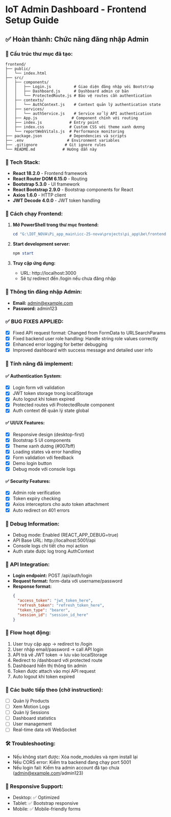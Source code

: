 # IoT Admin Dashboard - Frontend Setup Guide

## ✅ Hoàn thành: Chức năng đăng nhập Admin

### 📁 Cấu trúc thư mục đã tạo:
```
frontend/
├── public/
│   └── index.html
├── src/
│   ├── components/
│   │   ├── Login.js          # Giao diện đăng nhập với Bootstrap
│   │   ├── Dashboard.js      # Dashboard admin cơ bản
│   │   └── ProtectedRoute.js # Bảo vệ routes cần authentication
│   ├── contexts/
│   │   └── AuthContext.js    # Context quản lý authentication state
│   ├── services/
│   │   └── authService.js    # Service xử lý API authentication
│   ├── App.js               # Component chính với routing
│   ├── index.js            # Entry point
│   ├── index.css           # Custom CSS với theme xanh dương
│   └── reportWebVitals.js  # Performance monitoring
├── package.json            # Dependencies và scripts
├── .env                   # Environment variables
├── .gitignore            # Git ignore rules
└── README.md            # Hướng dẫn này
```

### 🔧 Tech Stack:
- **React 18.2.0** - Frontend framework
- **React Router DOM 6.15.0** - Routing
- **Bootstrap 5.3.0** - UI framework
- **React Bootstrap 2.9.0** - Bootstrap components for React
- **Axios 1.6.0** - HTTP client
- **JWT Decode 4.0.0** - JWT token handling

### 🚀 Cách chạy Frontend:

1. **Mở PowerShell trong thư mục frontend:**
   ```powershell
   cd "G:\IOT_NOVA\Pi_app_main\icc-25-nova\projects\pi_app\be\frontend"
   ```

2. **Start development server:**
   ```powershell
   npm start
   ```

3. **Truy cập ứng dụng:**
   - URL: http://localhost:3000
   - Sẽ tự redirect đến /login nếu chưa đăng nhập

### 🔐 Thông tin đăng nhập Admin:
- **Email:** admin@example.com
- **Password:** admin123

### ✅ **BUG FIXES APPLIED:**
- [x] Fixed API request format: Changed from FormData to URLSearchParams
- [x] Fixed backend user role handling: Handle string role values correctly
- [x] Enhanced error logging for better debugging
- [x] Improved dashboard with success message and detailed user info

### 🎨 Tính năng đã implement:

#### ✅ Authentication System:
- [x] Login form với validation
- [x] JWT token storage trong localStorage
- [x] Auto logout khi token expired
- [x] Protected routes với ProtectedRoute component
- [x] Auth context để quản lý state global

#### ✅ UI/UX Features:
- [x] Responsive design (desktop-first)
- [x] Bootstrap 5 UI components
- [x] Theme xanh dương (#007bff)
- [x] Loading states và error handling
- [x] Form validation với feedback
- [x] Demo login button
- [x] Debug mode với console logs

#### ✅ Security Features:
- [x] Admin role verification
- [x] Token expiry checking
- [x] Axios interceptors cho auto token attachment
- [x] Auto redirect on 401 errors

### 🐛 Debug Information:
- Debug mode: Enabled (REACT_APP_DEBUG=true)
- API Base URL: http://localhost:5001/api
- Console logs chi tiết cho mọi action
- Auth state được log trong AuthContext

### 📡 API Integration:
- **Login endpoint:** POST /api/auth/login
- **Request format:** form-data với username/password
- **Response format:** 
  ```json
  {
    "access_token": "jwt_token_here",
    "refresh_token": "refresh_token_here", 
    "token_type": "bearer",
    "session_id": "session_id_here"
  }
  ```

### 🔄 Flow hoạt động:
1. User truy cập app -> redirect to /login
2. User nhập email/password -> call API login
3. API trả về JWT token -> lưu vào localStorage
4. Redirect to /dashboard với protected route
5. Dashboard hiển thị thông tin admin
6. Token được attach vào mọi API request
7. Auto logout khi token expired

### 🎯 Các bước tiếp theo (chờ instruction):
- [ ] Quản lý Products
- [ ] Xem Motion Logs
- [ ] Quản lý Sessions
- [ ] Dashboard statistics
- [ ] User management
- [ ] Real-time data với WebSocket

### 🛠️ Troubleshooting:
- Nếu không start được: Xóa node_modules và npm install lại
- Nếu CORS error: Kiểm tra backend đang chạy port 5001
- Nếu login fail: Kiểm tra admin account đã tạo chưa (admin@example.com/admin123)

### 📱 Responsive Support:
- Desktop: ✅ Optimized
- Tablet: ✅ Bootstrap responsive
- Mobile: ✅ Mobile-friendly forms
